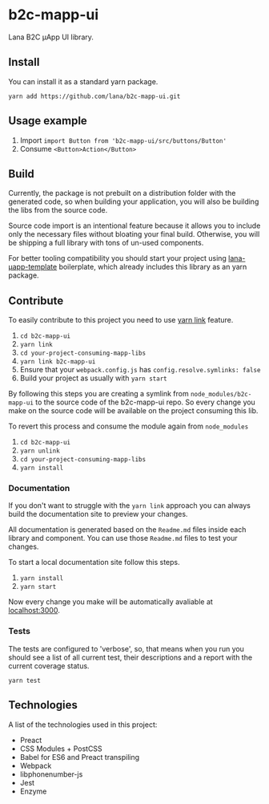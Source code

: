 # b2c-mapp-ui
Lana B2C µApp UI library.

## Install
You can install it as a standard yarn package.

`yarn add https://github.com/lana/b2c-mapp-ui.git`

## Usage example

1. Import `import Button from 'b2c-mapp-ui/src/buttons/Button'`
2. Consume `<Button>Action</Button>`

## Build
Currently, the package is not prebuilt on a distribution folder with the generated code, so when building your application, you will also be building the libs from the source code.

Source code import is an intentional feature because it allows you to include only the necessary files without bloating your final build. Otherwise, you will be shipping a full library with tons of un-used components.

For better tooling compatibility you should start your project using [lana-µapp-template](https://github.com/cabify/lana-mapp-template) boilerplate, which already includes this library as an yarn package.

## Contribute
To easily contribute to this project you need to use  [yarn link](https://yarnpkg.com/lang/en/docs/cli/link/) feature.

1. `cd b2c-mapp-ui`
2. `yarn link`
3. `cd your-project-consuming-mapp-libs`
4. `yarn link b2c-mapp-ui`
5. Ensure that your `webpack.config.js` has `config.resolve.symlinks: false`
6. Build your project as usually with `yarn start`

By following this steps you are creating a symlink from `node_modules/b2c-mapp-ui` to the source code of the b2c-mapp-ui repo. So every change you make on the source code will be available on the project consuming this lib.

To revert this process and consume the module again from `node_modules`

1. `cd b2c-mapp-ui`
2. `yarn unlink`
3. `cd your-project-consuming-mapp-libs`
4. `yarn install`

### Documentation
If you don't want to struggle with the `yarn link` approach you can always build the documentation site to preview your changes.

All documentation is generated based on the `Readme.md` files inside each library and component. You can use those `Readme.md` files to test your changes.

To start a local documentation site follow this steps.

1. `yarn install`
2. `yarn start`

Now every change you make will be automatically avaliable at [localhost:3000](http://localhost:3000).

### Tests

The tests are configured to 'verbose', so, that means when you run you should see a list of all current test, their descriptions and a report with the current coverage status.

`yarn test`

## Technologies
A list of the technologies used in this project:
* Preact
* CSS Modules + PostCSS
* Babel for ES6 and Preact transpiling
* Webpack
* libphonenumber-js
* Jest
* Enzyme
